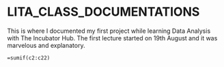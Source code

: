# LITA_CLASS_DOCUMENTATIONS
This is where I documented my first project while learning Data Analysis with The Incubator Hub. The first lecture started on 19th August and it was marvelous and explanatory. 
```
=sumif(c2:c22)
```

